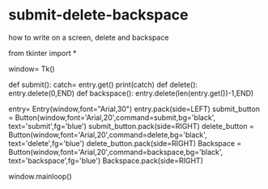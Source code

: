 # submit-delete-backspace
how to write on a screen, delete and backspace


from tkinter import *

window= Tk()

def submit():
    catch= entry.get()
    print(catch)
def delete():
    entry.delete(0,END)
def backspace():
    entry.delete(len(entry.get())-1,END)


entry= Entry(window,font="Arial,30")
entry.pack(side=LEFT)
submit_button = Button(window,font='Arial,20',command=submit,bg='black',
                                           text='submit',fg='blue')
submit_button.pack(side=RIGHT)
delete_button = Button(window,font='Arial,20',command=delete,bg='black',
                                           text='delete',fg='blue')
delete_button.pack(side=RIGHT)
Backspace = Button(window,font='Arial,20',command=backspace,bg='black',
                                           text='backspace',fg='blue')
Backspace.pack(side=RIGHT)

window.mainloop()
